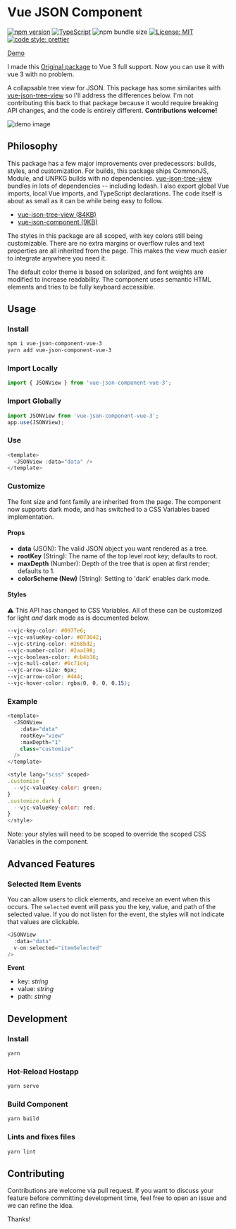 # Vue JSON Component

[![npm version](https://badge.fury.io/js/vue-json-component.svg)](https://badge.fury.io/js/vue-json-component) [![TypeScript](https://badges.frapsoft.com/typescript/code/typescript.svg?v=101)](https://github.com/ellerbrock/typescript-badges/) ![npm bundle size](https://img.shields.io/bundlephobia/min/vue-json-component.svg) [![License: MIT](https://img.shields.io/badge/License-MIT-yellow.svg)](https://opensource.org/licenses/MIT) [![code style: prettier](https://img.shields.io/badge/code_style-prettier-ff69b4.svg)](https://github.com/prettier/prettier)

[Demo](http://tylerkrupicka.com/vue-json-component/)

I made this [Original package](https://github.com/tylerkrupicka/vue-json-component) to Vue 3 full support.
Now you can use it with vue 3 with no problem.

A collapsable tree view for JSON. This package has some similarites with [vue-json-tree-view](https://github.com/michaelfitzhavey/vue-json-tree-view) so I'll address the differences below. I'm not contributing this back to that package because it would require breaking API changes, and the code is entirely different. **Contributions welcome!**

![demo image](https://user-images.githubusercontent.com/5761061/55198958-7fa16400-518e-11e9-8448-7cd028007920.png)

## Philosophy

This package has a few major improvements over predecessors: builds, styles, and customization. For builds, this package ships CommonJS, Module, and UNPKG builds with no dependencies. [vue-json-tree-view](https://github.com/michaelfitzhavey/vue-json-tree-view) bundles in lots of dependencies -- including lodash. I also export global Vue imports, local Vue imports, and TypeScript declarations. The code itself is about as small as it can be while being easy to follow.

- [vue-json-tree-view (84KB)](https://bundlephobia.com/result?p=vue-json-tree-view@2.1.4)
- [vue-json-component (9KB)](https://bundlephobia.com/result?p=vue-json-component@0.3.0)

The styles in this package are all scoped, with key colors still being customizable. There are no extra margins or overflow rules and text properties are all inherited from the page. This makes the view much easier to integrate anywhere you need it.

The default color theme is based on solarized, and font weights are modified to increase readability. The component uses semantic HTML elements and tries to be fully keyboard accessible.

## Usage

### Install

```bash
npm i vue-json-component-vue-3
yarn add vue-json-component-vue-3
```

### Import Locally

```js 
import { JSONView } from 'vue-json-component-vue-3';

```

### Import Globally

```js
import JSONView from 'vue-json-component-vue-3';
app.use(JSONView);
```

### Use

```js
<template>
  <JSONView :data="data" />
</template>

```

### Customize

The font size and font family are inherited from the page. The component now supports dark mode, and has switched to a CSS Variables based implementation.

#### Props

- **data** (JSON): The valid JSON object you want rendered as a tree.
- **rootKey** (String): The name of the top level root key; defaults to root.
- **maxDepth** (Number): Depth of the tree that is open at first render; defaults to 1.
- **colorScheme (New)** (String): Setting to 'dark' enables dark mode.

#### Styles

⚠️ This API has changed to CSS Variables. All of these can be customized for light _and_ dark mode as is documented below.

```css
--vjc-key-color: #0977e6;
--vjc-valueKey-color: #073642;
--vjc-string-color: #268bd2;
--vjc-number-color: #2aa198;
--vjc-boolean-color: #cb4b16;
--vjc-null-color: #6c71c4;
--vjc-arrow-size: 6px;
--vjc-arrow-color: #444;
--vjc-hover-color: rgba(0, 0, 0, 0.15);
```

### Example

```js
<template>
  <JSONView
    :data="data"
    rootKey="view"
    :maxDepth="1"
    class="customize"
  />
</template>

<style lang="scss" scoped>
.customize {
  --vjc-valueKey-color: green;
}
.customize.dark {
  --vjc-valueKey-color: red;
}
</style>
```

Note: your styles will need to be scoped to override the scoped CSS Variables in the component.

## Advanced Features

### Selected Item Events

You can allow users to click elements, and receive an event when this occurs. The `selected` event will pass you the key, value, and path of the selected value. If you do not listen for the event, the styles will not indicate that values are clickable.

```js
<JSONView
  :data="data"
  v-on:selected="itemSelected"
/>
```

**Event**

- key: _string_
- value: _string_
- path: _string_

## Development

### Install

```bash
yarn
```

### Hot-Reload Hostapp

```bash
yarn serve
```

### Build Component

```bash
yarn build
```

### Lints and fixes files

```bash
yarn lint
```

## Contributing

Contributions are welcome via pull request. If you want to discuss your feature before committing development time, feel free to open an issue and we can refine the idea.

Thanks!
